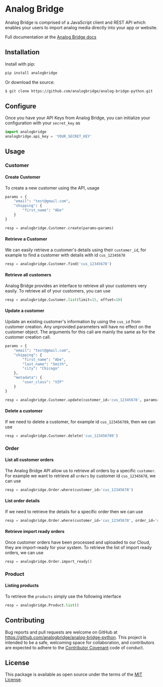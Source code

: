 # Analog Bridge

Analog Bridge is comprised of a JavaScript client and REST API which enables
your users to import analog media directly into your app or website.

Full documentation at the [Analog Bridge docs](https://analogbridge.io/docs#python)

## Installation

Install with pip:

```python
pip install analogbridge
```

Or download the source:

```sh
$ git clone https://github.com/analogbridge/analog-bridge-python.git
```

## Configure

Once you have your API Keys from Analog Bridge, you can initialize your configuration with your `secret_key` as

```python
import analogbridge
analogbridge.api_key = 'YOUR_SECRET_KEY'
```

## Usage

### Customer

#### Create Customer

To create a new customer using the API, usage

```python
params = {
    "email": "test@gmail.com",
    "shipping": {
        "first_name": "Abe"
    }
}

resp = analogbridge.Customer.create(params=params)
```

#### Retrieve a Customer

We can easily retrieve a customer's details using their `customer_id`, for
example to find a customer with details with id `cus_12345678`

```python
resp = analogbridge.Customer.find('cus_12345678')
```

#### Retrieve all customers

Analog Bridge provides an interface to retrieve all your customers very easily.
To retrieve all of your customers, you can use

```python
resp = analogbridge.Customer.list(limit=15, offset=10)
```

#### Update a customer

Update an existing customer's information by using the `cus_id` from customer
creation. Any unprovided parameters will have no effect on the customer object.
The arguments for this call are mainly the same as for the customer creation
call.

```python
params = {
    "email": "test@gmail.com",
    "shipping": {
        "first_name": "Abe",
        "last_name": "Smith",
        "city": "Chicago"
    },
    "metadata": {
        "user_class": "VIP"
    }
}

resp = analogbridge.Customer.update(customer_id='cus_12345678', params=params)
```

#### Delete a customer

If we need to delete a customer, for example id `cus_123456789`, then we can
use

```python
resp = analogbridge.Customer.delete('cus_123456789')
```

### Order

#### List all customer orders

The Analog Bridge API allow us to retrieve all orders by a specific `customer`.
For example we want to retrieve all `orders` by customer id `cus_12345678`,
we can use

```python
resp = analogbridge.Order.where(customer_id='cus_12345678')
```

#### List order details

If we need to retrieve the details for a specific order then we can use

```python
resp = analogbridge.Order.where(customer_id='cus_12345678', order_id='ord_12345678')
```

#### Retrieve import ready orders
Once customer orders have been processed and uploaded to our Cloud, they are import-ready for your system.
To retrieve the list of import ready orders, we can use

```python
resp = analogbridge.Order.import_ready()
```

### Product

####  Listing products

To retrieve the `products` simply use the following interface

```python
resp = analogbridge.Product.list()
```

## Contributing

Bug reports and pull requests are welcome on GitHub at https://github.com/analogbridge/analog-bridge-python. This project is intended to be a safe, welcoming space for collaboration, and contributors are expected to adhere to the [Contributor Covenant](http://contributor-covenant.org) code of conduct.


## License

This package is available as open source under the terms of the [MIT License](http://opensource.org/licenses/MIT).

